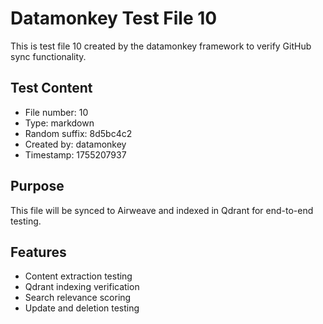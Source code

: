 # Datamonkey Test File 10

This is test file 10 created by the datamonkey framework to verify GitHub sync functionality.

## Test Content
- File number: 10
- Type: markdown
- Random suffix: 8d5bc4c2
- Created by: datamonkey
- Timestamp: 1755207937

## Purpose
This file will be synced to Airweave and indexed in Qdrant for end-to-end testing.

## Features
- Content extraction testing
- Qdrant indexing verification
- Search relevance scoring
- Update and deletion testing
